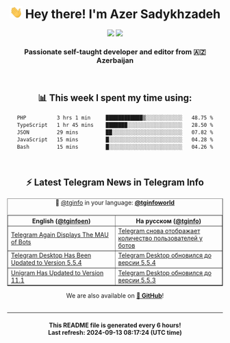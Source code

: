 <div align="center">
	<div>
		<h1>
      <img src="./assets/hi.gif" width="30px"> Hey there! I'm Azer Sadykhzadeh
    </h1>
    <img height="18" src="https://komarev.com/ghpvc/?username=sadykhzadeh&label=Views&color=2081c1&style=flat-square" />
		<a href="https://wakatime.com/Azer"> <img height="18" src="https://wakatime.com/badge/user/f80ae27a-c328-426f-a381-bc84136e2dd6.svg" /> </a>
    <h3>
      Passionate self-taught developer and editor from 🇦🇿 Azerbaijan
    </h3>
  </div>
  <br>

<h2>📊 This week I spent my time using:</h2>

<!--START_SECTION:waka-->

```txt
PHP          3 hrs 1 min     ████████████▒░░░░░░░░░░░░   48.75 %
TypeScript   1 hr 45 mins    ███████░░░░░░░░░░░░░░░░░░   28.50 %
JSON         29 mins         ██░░░░░░░░░░░░░░░░░░░░░░░   07.82 %
JavaScript   15 mins         █░░░░░░░░░░░░░░░░░░░░░░░░   04.28 %
Bash         15 mins         █░░░░░░░░░░░░░░░░░░░░░░░░   04.26 %
```

<!--END_SECTION:waka-->

<br>

<h2>⚡️ Latest Telegram News in Telegram Info</h2>
  <table border>
		<tr>
			<th width="50%">English (<a href="https://t.me/tginfoen">@tginfoen</a>)</th>
			<th>На русском (<a href="https://t.me/tginfo">@tginfo</a>)</th>
		</tr>
		<caption>🚩 <a href="https://t.me/tginfo">@tginfo</a> in your language: <a href="https://t.me/tginfoworld"><b>@tginfoworld</b></a><caption/>
  <tr><td><a href="https://t.me/tginfoen/1981">Telegram Again Displays The MAU of Bots</a></td>
    <td><a href="https://t.me/tginfo/4123">Telegram снова отображает количество пользователей у ботов</a></td></tr><tr><td><a href="https://t.me/tginfoen/1980">Telegram Desktop Has Been Updated to Version 5.5.4</a></td>
    <td><a href="https://t.me/tginfo/4122">Telegram Desktop обновился до версии 5.5.4</a></td></tr><tr><td><a href="https://t.me/tginfoen/1979">Unigram Has Updated to Version 11.1</a></td>
    <td><a href="https://t.me/tginfo/4121">Telegram Desktop обновился до версии 5.5.3</a></td></tr>
</table>
We are also available on <a href="https://github.com/tginfo"><b>🐙 GitHub</b></a>!
</div>

<br>
<hr>
<h4 align="center">This README file is generated <b>every 6 hours</b>!</br>Last refresh: <b>2024-09-13 08:17:24 (UTC time)</b></h4>
